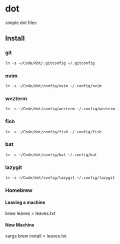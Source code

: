 # dot
simple dot files

## Install

### git
```
ln -s ~/Code/dot/.gitconfig ~/.gitconfig
```

### nvim

```
ln -s ~/Code/dot/config/nvim ~/.config/nvim
```

### wezterm

```
ln -s ~/Code/dot/config/wezterm ~/.config/wezterm
```

### fish

```
ln -s ~/Code/dot/config/fish ~/.config/fish
```

### bat

```
ln -s ~/Code/dot/config/bat ~/.config/bat
```
### lazygit

```
ln -s ~/Code/dot/config/lazygit ~/.config/lazygit
```

### Homebrew

#### Leaving a machine
brew leaves > leaves.txt

#### New Machine
xargs brew install < leaves.txt
